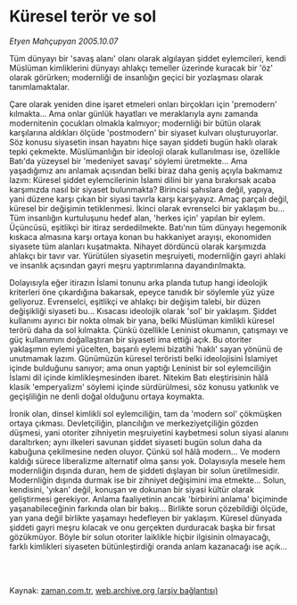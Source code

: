 # Küresel terör ve sol

*Etyen Mahçupyan 2005.10.07*

<td class="columnist-detail">
<p>Tüm dünyayı bir 'savaş alanı' olanı olarak algılayan şiddet eylemcileri, kendi Müslüman kimliklerini dünyayı ahlakçı temeller üzerinde kuracak bir 'öz' olarak görürken; modernliği de insanlığın geçici bir yozlaşması olarak tanımlamaktalar.</p>
<p>
<div id="haberMetinDiv">
<p>Çare olarak yeniden dine işaret etmeleri onları birçokları için 'premodern' kılmakta... Ama onlar günlük hayatları ve meraklarıyla aynı zamanda modernitenin çocukları olmakla kalmıyor; modernliği bir bütün olarak karşılarına aldıkları ölçüde 'postmodern' bir siyaset kulvarı oluşturuyorlar. Söz konusu siyasetin insan hayatını hiçe sayan şiddeti bugün haklı olarak tepki çekmekte. Müslümanlığın bir ideoloji olarak kullanılması ise, özellikle Batı'da yüzeysel bir 'medeniyet savaşı' söylemi üretmekte... Ama yaşadığımız anı anlamak açısından belki biraz daha geniş açıyla bakmamız lazım: Küresel şiddet eylemcilerinin İslami dilini bir yana bırakırsak acaba karşımızda nasıl bir siyaset bulunmakta? Birincisi şahıslara değil, yapıya, yani düzene karşı çıkan bir siyasi tavırla karşı karşıyayız. Amaç parçalı değil, küresel bir değişimin tetiklenmesi. İkinci olarak evrenselci bir yaklaşım bu... Tüm insanlığın kurtuluşunu hedef alan, 'herkes için' yapılan bir eylem. Üçüncüsü, eşitlikçi bir itiraz serdedilmekte. Batı'nın tüm dünyayı hegemonik kıskaca almasına karşı ortaya konan bu hakkaniyet arayışı, ekonomiden siyasete tüm alanları kuşatmakta. Nihayet dördüncü olarak karşımızda ahlakçı bir tavır var. Yürütülen siyasetin meşruiyeti, modernliğin gayri ahlaki ve insanlık açısından gayri meşru yaptırımlarına dayandırılmakta.
<p>Dolayısıyla eğer itirazın İslami tonunu arka planda tutup hangi ideolojik kriterleri öne çıkardığına bakarsak, epeyce tanıdık bir söylemle yüz yüze geliyoruz. Evrenselci, eşitlikçi ve ahlakçı bir değişim talebi, bir düzen değişikliği siyaseti bu... Kısacası ideolojik olarak 'sol' bir yaklaşım. Şiddet kullanımı ayırıcı bir nokta olmak bir yana, belki Müslüman kimlikli küresel terörü daha da sol kılmakta. Çünkü özellikle Leninist okumanın, çatışmayı ve güç kullanımını doğallaştıran bir siyaseti ima ettiği açık. Bu otoriter yaklaşımın eylemi yücelten, başarılı eylemi bizatihi 'haklı' sayan yönünü de unutmamak lazım. Günümüzün küresel teröristi belki ideolojisini İslamiyet içinde bulduğunu sanıyor; ama onun yaptığı Leninist bir sol eylemciliğin İslami dil içinde kimlikleşmesinden ibaret. Nitekim Batı eleştirisinin hâlâ klasik 'emperyalizm' söylemi içinde sürdürülmesi, söz konusu yatkınlık ve geçişliliğin ne denli doğal olduğunu ortaya koymakta.
<p>İronik olan, dinsel kimlikli sol eylemciliğin, tam da 'modern sol' çökmüşken ortaya çıkması. Devletçiliğin, plancılığın ve merkeziyetçiliğin gözden düşmesi, yani otoriter zihniyetin meşruiyetini kaybetmesi solun siyasi alanını daraltırken; aynı ilkeleri savunan şiddet siyaseti bugün solun daha da kabuğuna çekilmesine neden oluyor. Çünkü sol hâlâ modern... Ve modern kaldığı sürece liberalizme alternatif olma şansı yok. Dolayısıyla mesele hem modernliğin dışında duran, hem de şiddeti dışlayan bir solun üretilmesidir. Modernliğin dışında durmak ise bir zihniyet değişimini ima etmekte... Solun, kendisini, 'yıkan' değil, konuşan ve dokunan bir siyasi kültür olarak geliştirmesi gerekiyor. Anlama faaliyetinin ancak 'birbirini anlama' biçiminde yaşanabileceğinin farkında olan bir bakış... Birlikte sorun çözebildiği ölçüde, yan yana değil birlikte yaşamayı hedefleyen bir yaklaşım. Küresel dünyada şiddeti gayri meşru kılacak ve onu gerçekten durduracak başka bir fırsat gözükmüyor. Böyle bir solun otoriter laiklikle hiçbir ilgisinin olmayacağı, farklı kimlikleri siyaseten bütünleştirdiği oranda anlam kazanacağı ise açık...</p></p></p></div>
</p>


<p><br>
		 </br></p></td>

Kaynak: [zaman.com.tr](http://zaman.com.tr/yazar.do?yazino=217297), [web.archive.org (arşiv bağlantısı)](http://web.archive.org/web/20120315013939/http://www.zaman.com.tr/yazar.do?yazino=217297)
